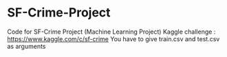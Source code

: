 # SF-Crime-Project
Code for SF-Crime Project (Machine Learning Project) Kaggle challenge : https://www.kaggle.com/c/sf-crime
You have to give train.csv and test.csv as arguments
